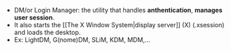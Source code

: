 - DM/or Login Manager: the utility that handles **anthentication**, **manages user session**.
- It also starts the [[The X Window System|display server]] (X) (.xsession) and loads the desktop.
- Ex: LightDM, G(nome)DM, SLiM, KDM, MDM,...